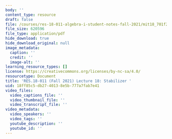 ```yaml
---
body: ''
content_type: resource
draft: false
file: /courses/res-18-011-algebra-i-student-notes-fall-2021/mit18_701f21_lect18.pdf
file_size: 620596
file_type: application/pdf
hide_download: true
hide_download_original: null
image_metadata:
  caption: ''
  credit: ''
  image-alt: ''
learning_resource_types: []
license: https://creativecommons.org/licenses/by-nc-sa/4.0/
resourcetype: Document
title: 'RES.18-011 (Fall 2021) Lecture 18: Stabilizer '
uid: 18ff85c5-db27-4013-8e5b-777a7fab7e41
video_files:
  video_captions_file: ''
  video_thumbnail_file: ''
  video_transcript_file: ''
video_metadata:
  video_speakers: ''
  video_tags: ''
  youtube_description: ''
  youtube_id: ''
---
```

